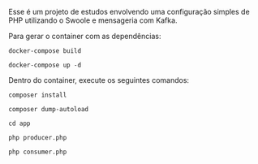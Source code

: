 Esse é um projeto de estudos envolvendo uma configuração simples de PHP utilizando o Swoole e mensageria com Kafka.

Para gerar o container com as dependências:
```
docker-compose build
```

```
docker-compose up -d
```


Dentro do container, execute os seguintes comandos:
```
composer install
```
```
composer dump-autoload
```
```
cd app
```
```
php producer.php
```
```
php consumer.php
```
